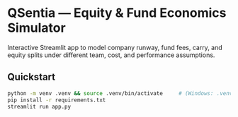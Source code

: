 # QSentia — Equity & Fund Economics Simulator

Interactive Streamlit app to model company runway, fund fees, carry, and equity splits under different team, cost, and performance assumptions.

## Quickstart
```bash
python -m venv .venv && source .venv/bin/activate     # (Windows: .venv\Scripts\activate)
pip install -r requirements.txt
streamlit run app.py
